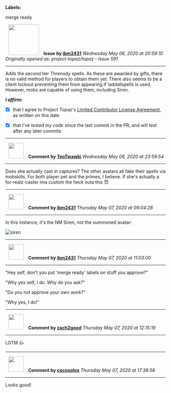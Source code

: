 **Labels:**

merge ready



<a href="https://github.com/ibm2431"><img src="https://avatars3.githubusercontent.com/u/13112942?v=4" width="96" height="96" hspace="10"></img></a> **Issue by [ibm2431](https://github.com/ibm2431)**
_Wednesday May 06, 2020 at 20:59:10_
_Originally opened as: project-topaz/topaz - Issue 591_

----

Adds the second tier Threnody spells. As these are awarded by gifts, there is no valid method for players to obtain them yet. There also seems to be a client lockout preventing them from appearing if !addallspells is used. However, mobs are capable of using them, including Siren.

<!-- place 'x' mark between square [] brackets to affirm: -->
**_I affirm:_**
- [x] that I agree to Project Topaz's [Limited Contributor License Agreement](http://project-topaz.com/blob/release/CONTRIBUTOR_AGREEMENT.md), as written on this date
- [x] that I've _tested my code_ since the last commit in the PR, and will test after any later commits




----
<a href="https://github.com/TeoTwawki"><img src="https://avatars0.githubusercontent.com/u/6871475?v=4" width="48" height="48" hspace="10"></img></a> **Comment by [TeoTwawki](https://github.com/TeoTwawki)**
_Wednesday May 06, 2020 at 23:59:54_

----

Does she actually cast in captures? The other avatars all fake their spells via mobskills. For both player pet and the primes, I believe. If she's actually a for-realz-caster ima custom the heck outa this :smiling_imp: 


----
<a href="https://github.com/ibm2431"><img src="https://avatars3.githubusercontent.com/u/13112942?v=4" width="48" height="48" hspace="10"></img></a> **Comment by [ibm2431](https://github.com/ibm2431)**
_Thursday May 07, 2020 at 09:04:28_

----

In this instance, it's the NM Siren, not the summoned avatar:
![siren](https://user-images.githubusercontent.com/13112942/81275761-a42e6780-9041-11ea-8a71-2a81e342e152.jpg)



----
<a href="https://github.com/ibm2431"><img src="https://avatars3.githubusercontent.com/u/13112942?v=4" width="48" height="48" hspace="10"></img></a> **Comment by [ibm2431](https://github.com/ibm2431)**
_Thursday May 07, 2020 at 11:03:00_

----

"Hey self, don't you put 'merge ready' labels on stuff you approve?"
"Why yes self, I do. Why do you ask?"
"Do you not approve your own work?"
"Why yes, I do!"


----
<a href="https://github.com/zach2good"><img src="https://avatars3.githubusercontent.com/u/1389729?v=4" width="48" height="48" hspace="10"></img></a> **Comment by [zach2good](https://github.com/zach2good)**
_Thursday May 07, 2020 at 12:15:19_

----

LGTM 👍 


----
<a href="https://github.com/cocosolos"><img src="https://avatars2.githubusercontent.com/u/2593549?v=4" width="48" height="48" hspace="10"></img></a> **Comment by [cocosolos](https://github.com/cocosolos)**
_Thursday May 07, 2020 at 17:38:58_

----

Looks good!
